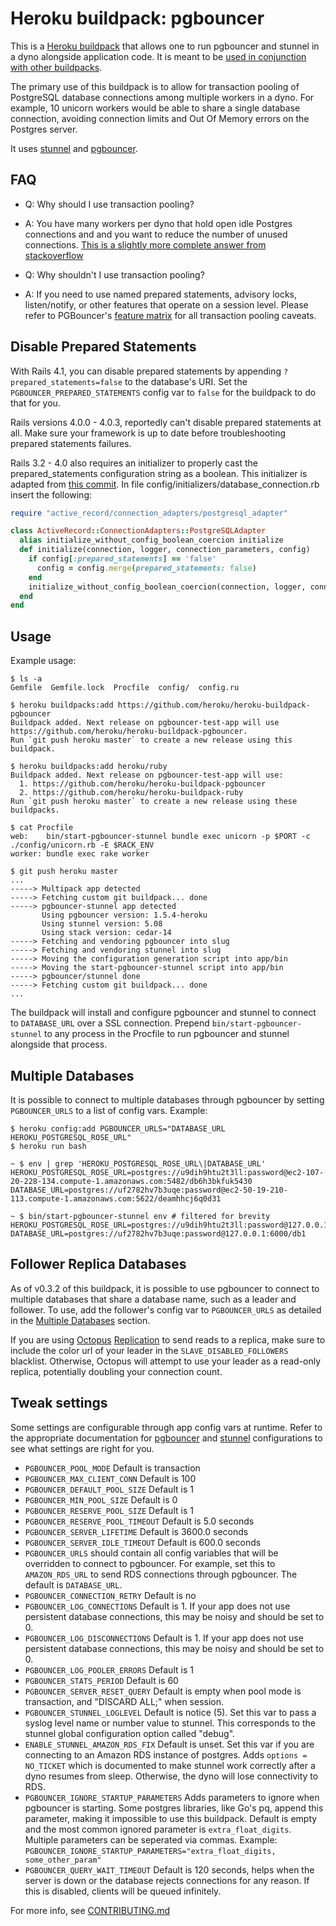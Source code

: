 # Heroku buildpack: pgbouncer

This is a [Heroku buildpack](http://devcenter.heroku.com/articles/buildpacks) that
allows one to run pgbouncer and stunnel in a dyno alongside application code.
It is meant to be [used in conjunction with other buildpacks](https://devcenter.heroku.com/articles/using-multiple-buildpacks-for-an-app).

The primary use of this buildpack is to allow for transaction pooling of
PostgreSQL database connections among multiple workers in a dyno. For example,
10 unicorn workers would be able to share a single database connection, avoiding
connection limits and Out Of Memory errors on the Postgres server.

It uses [stunnel](http://stunnel.org/) and [pgbouncer](http://wiki.postgresql.org/wiki/PgBouncer).


## FAQ
- Q: Why should I use transaction pooling?
- A: You have many workers per dyno that hold open idle Postgres connections and
and you want to reduce the number of unused connections. [This is a slightly more complete answer from stackoverflow](http://stackoverflow.com/questions/12189162/what-are-advantages-of-using-transaction-pooling-with-pgbouncer)

- Q: Why shouldn't I use transaction pooling?
- A: If you need to use named prepared statements, advisory locks, listen/notify, or other features that operate on a session level.
Please refer to PGBouncer's [feature matrix](http://wiki.postgresql.org/wiki/PgBouncer#Feature_matrix_for_pooling_modes) for all transaction pooling caveats.


## Disable Prepared Statements
With Rails 4.1, you can disable prepared statements by appending
`?prepared_statements=false` to the database's URI.  Set the
`PGBOUNCER_PREPARED_STATEMENTS` config var to `false` for the buildpack to do
that for you.

Rails versions 4.0.0 - 4.0.3, reportedly can't disable prepared statements at
all. Make sure your framework is up to date before troubleshooting prepared
statements failures.

Rails 3.2 - 4.0 also requires an initializer to properly cast the
prepared_statements configuration string as a boolean. This initializer is
adapted from [this
commit](https://github.com/rails/rails/commit/e54acf1308e2e4df047bf90798208e03e1370098).
In file config/initializers/database_connection.rb insert the following:

```ruby
require "active_record/connection_adapters/postgresql_adapter"

class ActiveRecord::ConnectionAdapters::PostgreSQLAdapter
  alias initialize_without_config_boolean_coercion initialize
  def initialize(connection, logger, connection_parameters, config)
    if config[:prepared_statements] == 'false'
      config = config.merge(prepared_statements: false)
    end
    initialize_without_config_boolean_coercion(connection, logger, connection_parameters, config)
  end
end
```


## Usage

Example usage:

    $ ls -a
    Gemfile  Gemfile.lock  Procfile  config/  config.ru

    $ heroku buildpacks:add https://github.com/heroku/heroku-buildpack-pgbouncer
    Buildpack added. Next release on pgbouncer-test-app will use https://github.com/heroku/heroku-buildpack-pgbouncer.
    Run `git push heroku master` to create a new release using this buildpack.

    $ heroku buildpacks:add heroku/ruby
    Buildpack added. Next release on pgbouncer-test-app will use:
      1. https://github.com/heroku/heroku-buildpack-pgbouncer
      2. https://github.com/heroku/heroku-buildpack-ruby
    Run `git push heroku master` to create a new release using these buildpacks.

    $ cat Procfile
    web:    bin/start-pgbouncer-stunnel bundle exec unicorn -p $PORT -c ./config/unicorn.rb -E $RACK_ENV
    worker: bundle exec rake worker

    $ git push heroku master
    ...
    -----> Multipack app detected
    -----> Fetching custom git buildpack... done
    -----> pgbouncer-stunnel app detected
           Using pgbouncer version: 1.5.4-heroku
           Using stunnel version: 5.08
           Using stack version: cedar-14
    -----> Fetching and vendoring pgbouncer into slug
    -----> Fetching and vendoring stunnel into slug
    -----> Moving the configuration generation script into app/bin
    -----> Moving the start-pgbouncer-stunnel script into app/bin
    -----> pgbouncer/stunnel done
    -----> Fetching custom git buildpack... done
    ...

The buildpack will install and configure pgbouncer and stunnel to connect to
`DATABASE_URL` over a SSL connection. Prepend `bin/start-pgbouncer-stunnel`
to any process in the Procfile to run pgbouncer and stunnel alongside that process.


## Multiple Databases
It is possible to connect to multiple databases through pgbouncer by setting
`PGBOUNCER_URLS` to a list of config vars. Example:

    $ heroku config:add PGBOUNCER_URLS="DATABASE_URL HEROKU_POSTGRESQL_ROSE_URL"
    $ heroku run bash

    ~ $ env | grep 'HEROKU_POSTGRESQL_ROSE_URL\|DATABASE_URL'
    HEROKU_POSTGRESQL_ROSE_URL=postgres://u9dih9htu2t3ll:password@ec2-107-20-228-134.compute-1.amazonaws.com:5482/db6h3bkfuk5430
    DATABASE_URL=postgres://uf2782hv7b3uqe:password@ec2-50-19-210-113.compute-1.amazonaws.com:5622/deamhhcj6q0d31

    ~ $ bin/start-pgbouncer-stunnel env # filtered for brevity
    HEROKU_POSTGRESQL_ROSE_URL=postgres://u9dih9htu2t3ll:password@127.0.0.1:6000/db2
    DATABASE_URL=postgres://uf2782hv7b3uqe:password@127.0.0.1:6000/db1

## Follower Replica Databases
As of v0.3.2 of this buildpack, it is possible to use pgbouncer to connect to
multiple databases that share a database name, such as a leader and follower.
To use, add the follower's config var to `PGBOUNCER_URLS` as detailed in the
[Multiple Databases](#multiple-databases) section.

If you are using [Octopus](https://github.com/tchandy/octopus)
[Replication](https://github.com/tchandy/octopus#replication) to send reads to
a replica, make sure to include the color url of your leader in the
`SLAVE_DISABLED_FOLLOWERS` blacklist. Otherwise, Octopus will attempt to use
your leader as a read-only replica, potentially doubling your connection count.

## Tweak settings
Some settings are configurable through app config vars at runtime. Refer to the appropriate documentation for
[pgbouncer](https://pgbouncer.github.io/config.html)
and [stunnel](http://linux.die.net/man/8/stunnel) configurations to see what settings are right for you.

- `PGBOUNCER_POOL_MODE` Default is transaction
- `PGBOUNCER_MAX_CLIENT_CONN` Default is 100
- `PGBOUNCER_DEFAULT_POOL_SIZE` Default is 1
- `PGBOUNCER_MIN_POOL_SIZE` Default is 0
- `PGBOUNCER_RESERVE_POOL_SIZE` Default is 1
- `PGBOUNCER_RESERVE_POOL_TIMEOUT` Default is 5.0 seconds
- `PGBOUNCER_SERVER_LIFETIME` Default is 3600.0 seconds
- `PGBOUNCER_SERVER_IDLE_TIMEOUT` Default is 600.0 seconds
- `PGBOUNCER_URLS` should contain all config variables that will be overridden to connect to pgbouncer. For example, set this to `AMAZON_RDS_URL` to send RDS connections through pgbouncer. The default is `DATABASE_URL`.
- `PGBOUNCER_CONNECTION_RETRY` Default is no
- `PGBOUNCER_LOG_CONNECTIONS` Default is 1. If your app does not use persistent database connections, this may be noisy and should be set to 0.
- `PGBOUNCER_LOG_DISCONNECTIONS` Default is 1. If your app does not use persistent database connections, this may be noisy and should be set to 0.
- `PGBOUNCER_LOG_POOLER_ERRORS` Default is 1
- `PGBOUNCER_STATS_PERIOD` Default is 60
- `PGBOUNCER_SERVER_RESET_QUERY` Default is empty when pool mode is transaction, and "DISCARD ALL;" when session.
- `PGBOUNCER_STUNNEL_LOGLEVEL` Default is notice (5). Set this var to pass a syslog level name or number value to stunnel.  This corresponds to the stunnel global configuration option called "debug".
- `ENABLE_STUNNEL_AMAZON_RDS_FIX` Default is unset. Set this var if you are connecting to an Amazon RDS instance of postgres.
 Adds `options = NO_TICKET` which is documented to make stunnel work correctly after a dyno resumes from sleep. Otherwise, the dyno will lose connectivity to RDS.
- `PGBOUNCER_IGNORE_STARTUP_PARAMETERS` Adds parameters to ignore when pgbouncer is starting. Some postgres libraries, like Go's pq, append this parameter, making it impossible to use this buildpack. Default is empty and the most common ignored parameter is `extra_float_digits`. Multiple parameters can be seperated via commas. Example: `PGBOUNCER_IGNORE_STARTUP_PARAMETERS="extra_float_digits, some_other_param"`
- `PGBOUNCER_QUERY_WAIT_TIMEOUT` Default is 120 seconds, helps when the server is down or the database rejects connections for any reason. If this is disabled, clients will be queued infinitely.

For more info, see [CONTRIBUTING.md](CONTRIBUTING.md)
